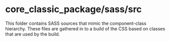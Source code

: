 # core_classic_package/sass/src

This folder contains SASS sources that mimic the component-class hierarchy. These files
are gathered in to a build of the CSS based on classes that are used by the build.
